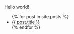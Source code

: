 Hello world!

<ul>
  {% for post in site.posts %}
    <li>
      <a href=" {{ post.url }}">{{ post.title }}</a>
    </li>
  {% endfor %}
</ul>
